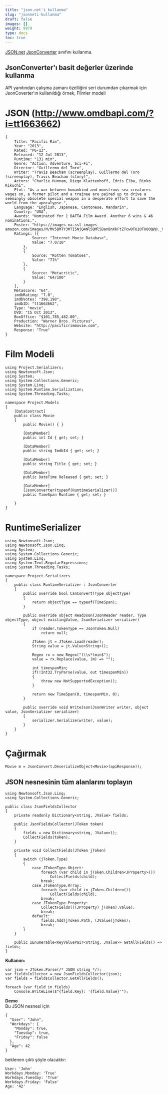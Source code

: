 ```yaml
---
title: "json.net'i kullanma"
slug: "jsonneti-kullanma"
draft: false
images: []
weight: 9979
type: docs
toc: true
---
```


[JSON.net](http://www.newtonsoft.com/json) [JsonConverter](http://www.newtonsoft.com/json/help/html/T_Newtonsoft_Json_JsonConverter.htm) sınıfını kullanma.

## JsonConverter'ı basit değerler üzerinde kullanma
API yanıtından çalışma zamanı özelliğini seri durumdan çıkarmak için JsonCoverter'ın kullanıldığı örnek, Filmler modeli

# JSON (http://www.omdbapi.com/?i=tt1663662)

    {
        Title: "Pacific Rim",
        Year: "2013",
        Rated: "PG-13",
        Released: "12 Jul 2013",
        Runtime: "131 min",
        Genre: "Action, Adventure, Sci-Fi",
        Director: "Guillermo del Toro",
        Writer: "Travis Beacham (screenplay), Guillermo del Toro (screenplay), Travis Beacham (story)",
        Actors: "Charlie Hunnam, Diego Klattenhoff, Idris Elba, Rinko Kikuchi",
        Plot: "As a war between humankind and monstrous sea creatures wages on, a former pilot and a trainee are paired up to drive a seemingly obsolete special weapon in a desperate effort to save the world from the apocalypse.",
        Language: "English, Japanese, Cantonese, Mandarin",
        Country: "USA",
        Awards: "Nominated for 1 BAFTA Film Award. Another 6 wins & 46 nominations.",
        Poster: "https://images-na.ssl-images-amazon.com/images/M/MV5BMTY3MTI5NjQ4Nl5BMl5BanBnXkFtZTcwOTU1OTU0OQ@@._V1_SX300.jpg",
        Ratings: [{
                Source: "Internet Movie Database",
                Value: "7.0/10"
            },
            {
                Source: "Rotten Tomatoes",
                Value: "71%"
            },
            {
                Source: "Metacritic",
                Value: "64/100"
            }
        ],
        Metascore: "64",
        imdbRating: "7.0",
        imdbVotes: "398,198",
        imdbID: "tt1663662",
        Type: "movie",
        DVD: "15 Oct 2013",
        BoxOffice: "$101,785,482.00",
        Production: "Warner Bros. Pictures",
        Website: "http://pacificrimmovie.com",
        Response: "True"
    }

# Film Modeli

    using Project.Serializers;
    using Newtonsoft.Json;
    using System;
    using System.Collections.Generic;
    using System.Linq;
    using System.Runtime.Serialization;
    using System.Threading.Tasks;
    
    namespace Project.Models
    {
        [DataContract]
        public class Movie
        {
            public Movie() { }
    
            [DataMember]
            public int Id { get; set; }
    
            [DataMember]
            public string ImdbId { get; set; }
    
            [DataMember]
            public string Title { get; set; }
    
            [DataMember]
            public DateTime Released { get; set; }
    
            [DataMember]
            [JsonConverter(typeof(RuntimeSerializer))]
            public TimeSpan Runtime { get; set; }
    
        }
    }

# RuntimeSerializer

    using Newtonsoft.Json;
    using Newtonsoft.Json.Linq;
    using System;
    using System.Collections.Generic;
    using System.Linq;
    using System.Text.RegularExpressions;
    using System.Threading.Tasks;
    
    namespace Project.Serializers
    {
        public class RuntimeSerializer : JsonConverter
        {
            public override bool CanConvert(Type objectType)
            {
                return objectType == typeof(TimeSpan);
            }
    
            public override object ReadJson(JsonReader reader, Type objectType, object existingValue, JsonSerializer serializer)
            {
                if (reader.TokenType == JsonToken.Null)
                    return null;
    
                JToken jt = JToken.Load(reader);
                String value = jt.Value<String>();
    
                Regex rx = new Regex("(\\s*)min$");
                value = rx.Replace(value, (m) => "");
    
                int timespanMin; 
                if(!Int32.TryParse(value, out timespanMin))
                {
                    throw new NotSupportedException();
                }
    
                return new TimeSpan(0, timespanMin, 0);
            }
    
            public override void WriteJson(JsonWriter writer, object value, JsonSerializer serializer)
            {
                serializer.Serialize(writer, value);
            }
        }
    }

# Çağırmak

    Movie m = JsonConvert.DeserializeObject<Movie>(apiResponse));



## JSON nesnesinin tüm alanlarını toplayın
    using Newtonsoft.Json.Linq;
    using System.Collections.Generic;

    public class JsonFieldsCollector
    {
        private readonly Dictionary<string, JValue> fields;

        public JsonFieldsCollector(JToken token)
        {
            fields = new Dictionary<string, JValue>();
            CollectFields(token);
        }

        private void CollectFields(JToken jToken)
        {
            switch (jToken.Type)
            {
                case JTokenType.Object:
                    foreach (var child in jToken.Children<JProperty>())
                        CollectFields(child);
                    break;
                case JTokenType.Array:
                    foreach (var child in jToken.Children())
                        CollectFields(child);
                    break;
                case JTokenType.Property:
                    CollectFields(((JProperty) jToken).Value);
                    break;
                default:
                    fields.Add(jToken.Path, (JValue)jToken);
                    break;
            }
        }

        public IEnumerable<KeyValuePair<string, JValue>> GetAllFields() => fields;
    }

**Kullanım:**

    var json = JToken.Parse(/* JSON string */);
    var fieldsCollector = new JsonFieldsCollector(json);
    var fields = fieldsCollector.GetAllFields();

    foreach (var field in fields)
        Console.WriteLine($"{field.Key}: '{field.Value}'");


**Demo**<br/>
Bu JSON nesnesi için

    {
      "User": "John",
      "Workdays": {
        "Monday": true,
        "Tuesday": true,
        "Friday": false
      },
      "Age": 42
    }

beklenen çıktı şöyle olacaktır:

    User: 'John'
    Workdays.Monday: 'True'
    Workdays.Tuesday: 'True'
    Workdays.Friday: 'False'
    Age: '42'

